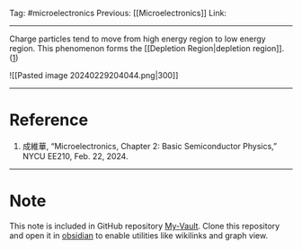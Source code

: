 Tag: #microelectronics 
Previous: [[Microelectronics]]
Link: 

---

Charge particles tend to move from high energy region to low energy region. This phenomenon forms the [[Depletion Region|depletion region]]. (<u>1</u>)

![[Pasted image 20240229204044.png|300]]

---

# Reference

1. 成維華, “Microelectronics, Chapter 2: Basic Semiconductor Physics,” NYCU EE210, Feb. 22, 2024.

---

# Note

This note is included in GitHub repository [My-Vault](https://github.com/LittleD3092/My-Vault.git). Clone this repository and open it in [obsidian](https://obsidian.md/) to enable utilities like wikilinks and graph view.